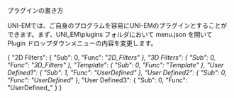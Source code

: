 プラグインの書き方

UNI-EMでは、ご自身のプログラムを容易にUNI-EMのプラグインとすることができます。まず、UNI_EM\plugins フォルダにおいて menu.json を開いて Plugin ドロップダウンメニューの内容を変更します。

{
"2D Filters": {
	"Sub":		0,
	"Func":		"_2D_Filters"
},
"3D Filters": {
	"Sub":		0,
	"Func":		"_3D_Filters"
},
"Template": {
	"Sub":		0,
	"Func":		"Template"
},
"User Defined1": {
	"Sub":		1,
	"Func":		"UserDefined_"
},
"User Defined2": {
	"Sub":		0,
	"Func":		"UserDefined_"
},
"User Defined3": {
	"Sub":		0,
	"Func":		"UserDefined_"
}
}
